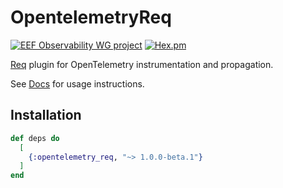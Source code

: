 # OpentelemetryReq

[![EEF Observability WG project](https://img.shields.io/badge/EEF-Observability-black)](https://github.com/erlef/eef-observability-wg)
[![Hex.pm](https://img.shields.io/hexpm/v/opentelemetrex_req)](https://hex.pm/packages/opentelemetrex_req)

[Req](https://hex.pm/packages/req) plugin for OpenTelemetry instrumentation and propagation.

See [Docs](https://hexdocs.pm/opentelemetry_req) for usage instructions.

## Installation

```elixir
def deps do
  [
    {:opentelemetry_req, "~> 1.0.0-beta.1"}
  ]
end
```
